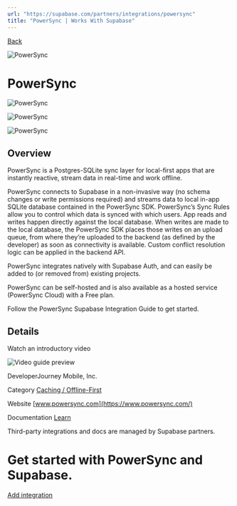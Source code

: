 ```yaml
---
url: "https://supabase.com/partners/integrations/powersync"
title: "PowerSync | Works With Supabase"
---
```


[Back](https://supabase.com/partners/integrations)

![PowerSync](https://supabase.com/_next/image?url=https%3A%2F%2Fobuldanrptloktxcffvn.supabase.co%2Fstorage%2Fv1%2Fobject%2Fpublic%2Fimages%2Fintegrations%2Fpowersync%2Fpowersync-icon-black-bg.png&w=128&q=75&dpl=dpl_7FY8EmFQ6G3YqautJ4Fvh1viLnvu)

# PowerSync

![PowerSync](https://supabase.com/_next/image?url=https%3A%2F%2Fobuldanrptloktxcffvn.supabase.co%2Fstorage%2Fv1%2Fobject%2Fpublic%2Fimages%2Fintegrations%2Fpowersync%2Fpowersync-screenshot-supabase-integration.png&w=3840&q=75&dpl=dpl_7FY8EmFQ6G3YqautJ4Fvh1viLnvu)

![PowerSync](https://supabase.com/_next/image?url=https%3A%2F%2Fobuldanrptloktxcffvn.supabase.co%2Fstorage%2Fv1%2Fobject%2Fpublic%2Fimages%2Fintegrations%2Fpowersync%2Fpowersync-img-supabase-integration.png&w=3840&q=75&dpl=dpl_7FY8EmFQ6G3YqautJ4Fvh1viLnvu)

![PowerSync](https://supabase.com/_next/image?url=https%3A%2F%2Fobuldanrptloktxcffvn.supabase.co%2Fstorage%2Fv1%2Fobject%2Fpublic%2Fimages%2Fintegrations%2Fpowersync%2Fpowersync-diagram-supabase-integration.png&w=3840&q=75&dpl=dpl_7FY8EmFQ6G3YqautJ4Fvh1viLnvu)

## Overview

PowerSync is a Postgres-SQLite sync layer for local-first apps that are instantly reactive, stream data in real-time and work offline.

PowerSync connects to Supabase in a non-invasive way (no schema changes or write permissions required) and streams data to local in-app SQLite database contained in the PowerSync SDK. PowerSync’s Sync Rules allow you to control which data is synced with which users. App reads and writes happen directly against the local database. When writes are made to the local database, the PowerSync SDK places those writes on an upload queue, from where they’re uploaded to the backend (as defined by the developer) as soon as connectivity is available. Custom conflict resolution logic can be applied in the backend API.

PowerSync integrates natively with Supabase Auth, and can easily be added to (or removed from) existing projects.

PowerSync can be self-hosted and is also available as a hosted service (PowerSync Cloud) with a Free plan.

Follow the PowerSync Supabase Integration Guide to get started.

## Details

Watch an introductory video

![Video guide preview](https://supabase.com/_next/image?url=%2Fimages%2Fblur.png&w=3840&q=75&dpl=dpl_7FY8EmFQ6G3YqautJ4Fvh1viLnvu)

DeveloperJourney Mobile, Inc.

Category [Caching / Offline-First](https://supabase.com/partners/integrations#caching%20/%20offline-first)

Website [www.powersync.com](https://www.powersync.com/)

Documentation [Learn](https://docs.powersync.co/integration-guides/supabase-+-powersync)

Third-party integrations and docs are managed by Supabase partners.

# Get started with PowerSync and Supabase.

[Add integration](https://docs.powersync.co/integration-guides/supabase-+-powersync)